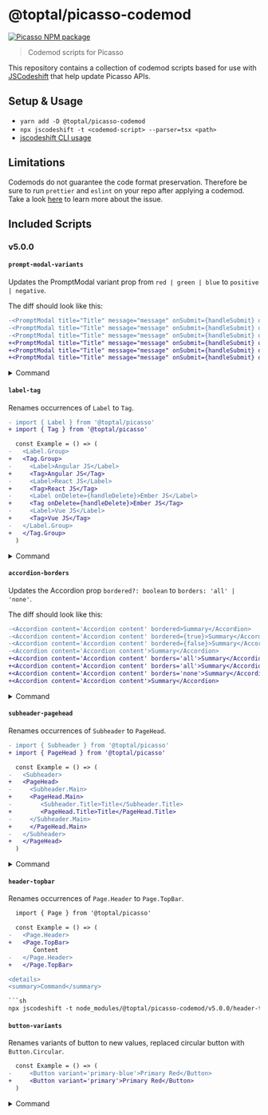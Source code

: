 # @toptal/picasso-codemod

[![Picasso NPM package](https://img.shields.io/npm/v/@toptal/picasso-codemod?color=green&logo=toptal)](https://www.npmjs.com/package/@toptal/picasso-codemod)

> Codemod scripts for Picasso

This repository contains a collection of codemod scripts based for use with [JSCodeshift](https://github.com/facebook/jscodeshift) that help update Picasso APIs.

## Setup & Usage

- `yarn add -D @toptal/picasso-codemod`
- `npx jscodeshift -t <codemod-script> --parser=tsx <path>`
- [jscodeshift CLI usage](https://github.com/facebook/jscodeshift#usage-cli)

## Limitations

Codemods do not guarantee the code format preservation. Therefore be sure to run `prettier` and `eslint` on your repo after applying a codemod. Take a look [here](https://github.com/benjamn/recast/issues/140) to learn more about the issue.

## Included Scripts

### v5.0.0

#### `prompt-modal-variants`

Updates the PromptModal variant prop from `red | green | blue` to `positive | negative`.

The diff should look like this:

```diff
-<PromptModal title="Title" message="message" onSubmit={handleSubmit} open={isOpen} variant='red' />
-<PromptModal title="Title" message="message" onSubmit={handleSubmit} open={isOpen} variant='blue' />
-<PromptModal title="Title" message="message" onSubmit={handleSubmit} open={isOpen} variant='green' />
+<PromptModal title="Title" message="message" onSubmit={handleSubmit} open={isOpen} variant='negative' />
+<PromptModal title="Title" message="message" onSubmit={handleSubmit} open={isOpen} variant='positive' />
+<PromptModal title="Title" message="message" onSubmit={handleSubmit} open={isOpen} variant='positive' />
```

<details>
<summary>Command</summary>

```sh
npx jscodeshift --parser=tsx -t node_modules/@toptal/picasso-codemod/v5.0.0/prompt-modal-variants src/**/*.tsx
```

</details>

#### `label-tag`

Renames occurrences of `Label` to `Tag`.

```diff
- import { Label } from '@toptal/picasso'
+ import { Tag } from '@toptal/picasso'

  const Example = () => (
-   <Label.Group>
+   <Tag.Group>
-     <Label>Angular JS</Label>
+     <Tag>Angular JS</Tag>
-     <Label>React JS</Label>
+     <Tag>React JS</Tag>
-     <Label onDelete={handleDelete}>Ember JS</Label>
+     <Tag onDelete={handleDelete}>Ember JS</Tag>
-     <Label>Vue JS</Label>
+     <Tag>Vue JS</Tag>
-   </Label.Group>
+   </Tag.Group>
  )
```

<details>
<summary>Command</summary>

```sh
npx jscodeshift -t node_modules/@toptal/picasso-codemod/v5.0.0/label-tag src/**/*.tsx --parser=tsx
```

</details>

#### `accordion-borders`

Updates the Accordion prop `bordered?: boolean` to `borders: 'all' | 'none'`.

The diff should look like this:

```diff
-<Accordion content='Accordion content' bordered>Summary</Accordion>
-<Accordion content='Accordion content' bordered={true}>Summary</Accordion>
-<Accordion content='Accordion content' bordered={false}>Summary</Accordion>
-<Accordion content='Accordion content'>Summary</Accordion>
+<Accordion content='Accordion content' borders='all'>Summary</Accordion>
+<Accordion content='Accordion content' borders='all'>Summary</Accordion>
+<Accordion content='Accordion content' borders='none'>Summary</Accordion>
+<Accordion content='Accordion content'>Summary</Accordion>
```

<details>
<summary>Command</summary>

```sh
npx jscodeshift --parser=tsx -t node_modules/@toptal/picasso-codemod/v5.0.0/accordion-borders src/**/*.tsx
```

</details>

#### `subheader-pagehead`

Renames occurrences of `Subheader` to `PageHead`.

```diff
- import { Subheader } from '@toptal/picasso'
+ import { PageHead } from '@toptal/picasso'

  const Example = () => (
-   <Subheader>
+   <PageHead>
-     <Subheader.Main>
+     <PageHead.Main>
-        <Subheader.Title>Title</Subheader.Title>
+        <PageHead.Title>Title</PageHead.Title>
-     </Subheader.Main>
+     </PageHead.Main>
-   </Subheader>
+   </PageHead>
  )
```

<details>
<summary>Command</summary>

```sh
npx jscodeshift -t node_modules/@toptal/picasso-codemod/v5.0.0/subheader-pagehead src/**/*.tsx --parser=tsx
```

</details>

#### `header-topbar`

Renames occurrences of `Page.Header` to `Page.TopBar`.

````diff
  import { Page } from '@toptal/picasso'

  const Example = () => (
-   <Page.Header>
+   <Page.TopBar>
       Content
-   </Page.Header>
+   </Page.TopBar>

<details>
<summary>Command</summary>

```sh
npx jscodeshift -t node_modules/@toptal/picasso-codemod/v5.0.0/header-topbar src/**/*.tsx --parser=tsx
````

</details>

#### `button-variants`

Renames variants of button to new values, replaced circular button with `Button.Circular`.

```diff
  const Example = () => (
-     <Button variant='primary-blue'>Primary Red</Button>
+     <Button variant='primary'>Primary Red</Button>
  )
```

<details>
<summary>Command</summary>

```sh
npx jscodeshift -t node_modules/@toptal/picasso-codemod/v5.0.0/button-variants src/**/*.tsx --parser=tsx
```

</details>
